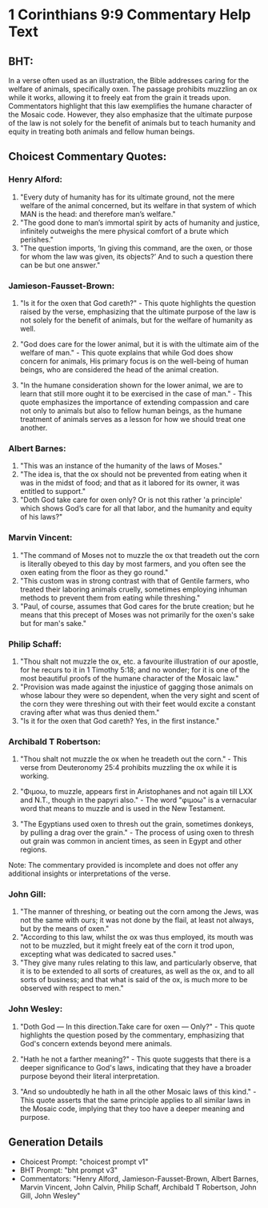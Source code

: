 # 1 Corinthians 9:9 Commentary Help Text

## BHT:
In a verse often used as an illustration, the Bible addresses caring for the welfare of animals, specifically oxen. The passage prohibits muzzling an ox while it works, allowing it to freely eat from the grain it treads upon. Commentators highlight that this law exemplifies the humane character of the Mosaic code. However, they also emphasize that the ultimate purpose of the law is not solely for the benefit of animals but to teach humanity and equity in treating both animals and fellow human beings.

## Choicest Commentary Quotes:
### Henry Alford:
1. "Every duty of humanity has for its ultimate ground, not the mere welfare of the animal concerned, but its welfare in that system of which MAN is the head: and therefore man’s welfare."
2. "The good done to man’s immortal spirit by acts of humanity and justice, infinitely outweighs the mere physical comfort of a brute which perishes."
3. "The question imports, ‘In giving this command, are the oxen, or those for whom the law was given, its objects?’ And to such a question there can be but one answer."

### Jamieson-Fausset-Brown:
1. "Is it for the oxen that God careth?" - This quote highlights the question raised by the verse, emphasizing that the ultimate purpose of the law is not solely for the benefit of animals, but for the welfare of humanity as well.

2. "God does care for the lower animal, but it is with the ultimate aim of the welfare of man." - This quote explains that while God does show concern for animals, His primary focus is on the well-being of human beings, who are considered the head of the animal creation.

3. "In the humane consideration shown for the lower animal, we are to learn that still more ought it to be exercised in the case of man." - This quote emphasizes the importance of extending compassion and care not only to animals but also to fellow human beings, as the humane treatment of animals serves as a lesson for how we should treat one another.

### Albert Barnes:
1. "This was an instance of the humanity of the laws of Moses."
2. "The idea is, that the ox should not be prevented from eating when it was in the midst of food; and that as it labored for its owner, it was entitled to support."
3. "Doth God take care for oxen only? Or is not this rather 'a principle' which shows God’s care for all that labor, and the humanity and equity of his laws?"

### Marvin Vincent:
1. "The command of Moses not to muzzle the ox that treadeth out the corn is literally obeyed to this day by most farmers, and you often see the oxen eating from the floor as they go round." 
2. "This custom was in strong contrast with that of Gentile farmers, who treated their laboring animals cruelly, sometimes employing inhuman methods to prevent them from eating while threshing."
3. "Paul, of course, assumes that God cares for the brute creation; but he means that this precept of Moses was not primarily for the oxen's sake but for man's sake."

### Philip Schaff:
1. "Thou shalt not muzzle the ox, etc. a favourite illustration of our apostle, for he recurs to it in 1 Timothy 5:18; and no wonder; for it is one of the most beautiful proofs of the humane character of the Mosaic law."
2. "Provision was made against the injustice of gagging those animals on whose labour they were so dependent, when the very sight and scent of the corn they were threshing out with their feet would excite a constant craving after what was thus denied them."
3. "Is it for the oxen that God careth? Yes, in the first instance."

### Archibald T Robertson:
1. "Thou shalt not muzzle the ox when he treadeth out the corn." - This verse from Deuteronomy 25:4 prohibits muzzling the ox while it is working. 

2. "Φιμοω, to muzzle, appears first in Aristophanes and not again till LXX and N.T., though in the papyri also." - The word "φιμοω" is a vernacular word that means to muzzle and is used in the New Testament.

3. "The Egyptians used oxen to thresh out the grain, sometimes donkeys, by pulling a drag over the grain." - The process of using oxen to thresh out grain was common in ancient times, as seen in Egypt and other regions.

Note: The commentary provided is incomplete and does not offer any additional insights or interpretations of the verse.

### John Gill:
1. "The manner of threshing, or beating out the corn among the Jews, was not the same with ours; it was not done by the flail, at least not always, but by the means of oxen." 
2. "According to this law, whilst the ox was thus employed, its mouth was not to be muzzled, but it might freely eat of the corn it trod upon, excepting what was dedicated to sacred uses."
3. "They give many rules relating to this law, and particularly observe, that it is to be extended to all sorts of creatures, as well as the ox, and to all sorts of business; and that what is said of the ox, is much more to be observed with respect to men."

### John Wesley:
1. "Doth God — In this direction.Take care for oxen — Only?" - This quote highlights the question posed by the commentary, emphasizing that God's concern extends beyond mere animals. 

2. "Hath he not a farther meaning?" - This quote suggests that there is a deeper significance to God's laws, indicating that they have a broader purpose beyond their literal interpretation. 

3. "And so undoubtedly he hath in all the other Mosaic laws of this kind." - This quote asserts that the same principle applies to all similar laws in the Mosaic code, implying that they too have a deeper meaning and purpose.


## Generation Details
- Choicest Prompt: "choicest prompt v1"
- BHT Prompt: "bht prompt v3"
- Commentators: "Henry Alford, Jamieson-Fausset-Brown, Albert Barnes, Marvin Vincent, John Calvin, Philip Schaff, Archibald T Robertson, John Gill, John Wesley"
